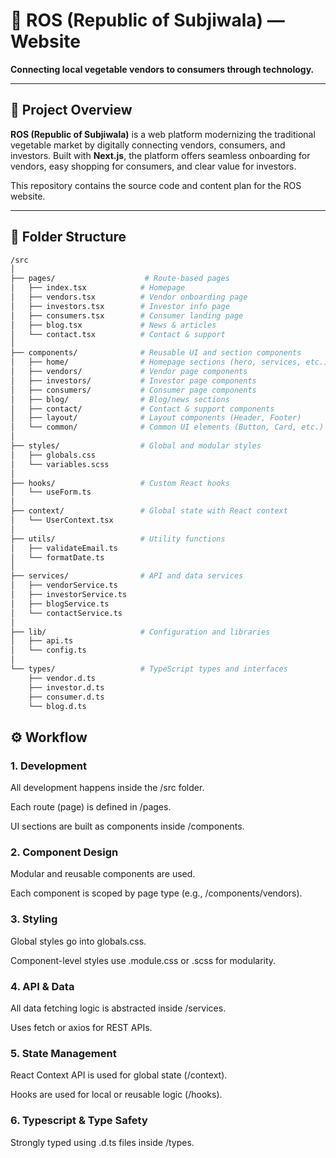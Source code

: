 # 🌿 ROS (Republic of Subjiwala) — Website

**Connecting local vegetable vendors to consumers through technology.**

---

## 📌 Project Overview

**ROS (Republic of Subjiwala)** is a web platform modernizing the traditional vegetable market by digitally connecting vendors, consumers, and investors. Built with **Next.js**, the platform offers seamless onboarding for vendors, easy shopping for consumers, and clear value for investors.

This repository contains the source code and content plan for the ROS website.

---

## 📁 Folder Structure

```bash
/src
│
├── pages/                    # Route-based pages
│   ├── index.tsx            # Homepage
│   ├── vendors.tsx          # Vendor onboarding page
│   ├── investors.tsx        # Investor info page
│   ├── consumers.tsx        # Consumer landing page
│   ├── blog.tsx             # News & articles
│   └── contact.tsx          # Contact & support
│
├── components/              # Reusable UI and section components
│   ├── home/                # Homepage sections (hero, services, etc.)
│   ├── vendors/             # Vendor page components
│   ├── investors/           # Investor page components
│   ├── consumers/           # Consumer page components
│   ├── blog/                # Blog/news sections
│   ├── contact/             # Contact & support components
│   ├── layout/              # Layout components (Header, Footer)
│   └── common/              # Common UI elements (Button, Card, etc.)
│
├── styles/                  # Global and modular styles
│   ├── globals.css
│   └── variables.scss
│
├── hooks/                   # Custom React hooks
│   └── useForm.ts
│
├── context/                 # Global state with React context
│   └── UserContext.tsx
│
├── utils/                   # Utility functions
│   ├── validateEmail.ts
│   └── formatDate.ts
│
├── services/                # API and data services
│   ├── vendorService.ts
│   ├── investorService.ts
│   ├── blogService.ts
│   └── contactService.ts
│
├── lib/                     # Configuration and libraries
│   ├── api.ts
│   └── config.ts
│
└── types/                   # TypeScript types and interfaces
    ├── vendor.d.ts
    ├── investor.d.ts
    ├── consumer.d.ts
    └── blog.d.ts
```

## ⚙️ Workflow

### 1. Development
All development happens inside the /src folder.

Each route (page) is defined in /pages.

UI sections are built as components inside /components.

### 2. Component Design
Modular and reusable components are used.

Each component is scoped by page type (e.g., /components/vendors).

### 3. Styling
Global styles go into globals.css.

Component-level styles use .module.css or .scss for modularity.

### 4. API & Data
All data fetching logic is abstracted inside /services.

Uses fetch or axios for REST APIs.

### 5. State Management
React Context API is used for global state (/context).

Hooks are used for local or reusable logic (/hooks).

### 6. Typescript & Type Safety
Strongly typed using .d.ts files inside /types.


